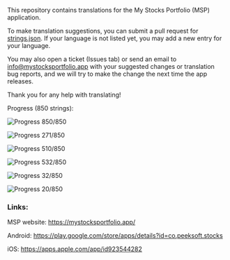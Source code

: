 This repository contains translations for the My Stocks Portfolio (MSP) application.

To make translation suggestions, you can submit a pull request for [strings.json](https://github.com/mystocksportfolio/translations/blob/main/strings.json). If your language is not listed yet, you may add a new entry for your language.

You may also open a ticket (Issues tab) or send an email to info@mystocksportfolio.app with your suggested changes or translation bug reports, and we will try to make the change the next time the app releases.

Thank you for any help with translating!

Progress (850 strings):

![Progress](https://progress-bar.dev/100?title=en&width=120) 850/850

![Progress](https://progress-bar.dev/32?title=tr&width=120) 271/850

![Progress](https://progress-bar.dev/60?title=zh-Hant-TW&width=120) 510/850

![Progress](https://progress-bar.dev/63?title=fr&width=120) 532/850

![Progress](https://progress-bar.dev/4?title=de&width=120) 32/850

![Progress](https://progress-bar.dev/2?title=zh&width=120) 20/850

### Links:

MSP website: https://mystocksportfolio.app/

Android: https://play.google.com/store/apps/details?id=co.peeksoft.stocks

iOS: https://apps.apple.com/app/id923544282
